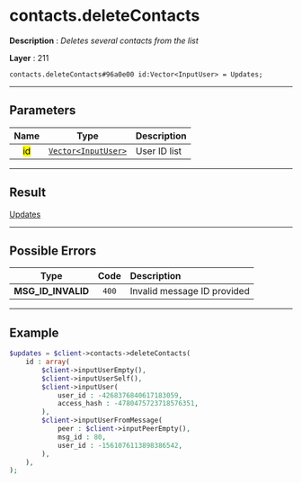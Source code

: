 # contacts.deleteContacts

**Description** : *Deletes several contacts from the list*

**Layer** : 211

```tl
contacts.deleteContacts#96a0e00 id:Vector<InputUser> = Updates;
```

---

## Parameters

| Name | Type | Description |
| :---: | :---: | :--- |
| <mark>id</mark> | [`Vector<InputUser>`](type/InputUser) | User ID list |

---

## Result

[Updates](type/Updates)

---

## Possible Errors

| Type | Code | Description |
| :---: | :---: | :--- |
| **MSG_ID_INVALID** | `400` | Invalid message ID provided |

---

## Example

```php
$updates = $client->contacts->deleteContacts(
	id : array(
		$client->inputUserEmpty(),
		$client->inputUserSelf(),
		$client->inputUser(
			user_id : -4268376840617183059,
			access_hash : -4780475723718576351,
		),
		$client->inputUserFromMessage(
			peer : $client->inputPeerEmpty(),
			msg_id : 80,
			user_id : -1561076113898386542,
		),
	),
);
```